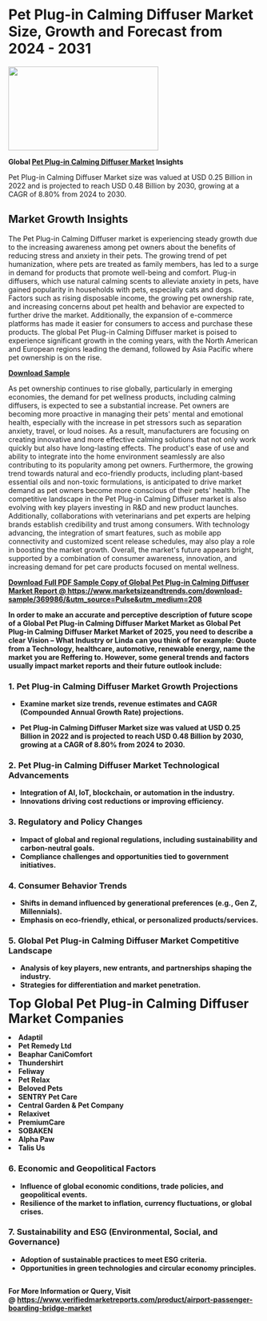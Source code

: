<H1>Pet Plug-in Calming Diffuser Market Size, Growth and Forecast from 2024 - 2031</H1><img class="aligncenter size-medium wp-image-584254" src="https://thirdeyenews.in/wp-content/uploads/2024/09/Global-Market-Research-300x168.jpeg" alt="" width="300" height="168" /><p><strong>Global&nbsp;<a href="https://www.marketsizeandtrends.com/download-sample/369986/&amp;utm_source=Pulse&amp;utm_medium=208">Pet Plug-in Calming Diffuser Market</a> Insights</strong></p><p>Pet Plug-in Calming Diffuser Market size was valued at USD 0.25 Billion in 2022 and is projected to reach USD 0.48 Billion by 2030, growing at a CAGR of 8.80% from 2024 to 2030.</p><p><h2>Market Growth Insights</h2> <p>The Pet Plug-in Calming Diffuser market is experiencing steady growth due to the increasing awareness among pet owners about the benefits of reducing stress and anxiety in their pets. The growing trend of pet humanization, where pets are treated as family members, has led to a surge in demand for products that promote well-being and comfort. Plug-in diffusers, which use natural calming scents to alleviate anxiety in pets, have gained popularity in households with pets, especially cats and dogs. Factors such as rising disposable income, the growing pet ownership rate, and increasing concerns about pet health and behavior are expected to further drive the market. Additionally, the expansion of e-commerce platforms has made it easier for consumers to access and purchase these products. The global Pet Plug-in Calming Diffuser market is poised to experience significant growth in the coming years, with the North American and European regions leading the demand, followed by Asia Pacific where pet ownership is on the rise.</p> <p><strong><a href="#">Download Sample</a></strong></p> <p>As pet ownership continues to rise globally, particularly in emerging economies, the demand for pet wellness products, including calming diffusers, is expected to see a substantial increase. Pet owners are becoming more proactive in managing their pets' mental and emotional health, especially with the increase in pet stressors such as separation anxiety, travel, or loud noises. As a result, manufacturers are focusing on creating innovative and more effective calming solutions that not only work quickly but also have long-lasting effects. The product's ease of use and ability to integrate into the home environment seamlessly are also contributing to its popularity among pet owners. Furthermore, the growing trend towards natural and eco-friendly products, including plant-based essential oils and non-toxic formulations, is anticipated to drive market demand as pet owners become more conscious of their pets' health. The competitive landscape in the Pet Plug-in Calming Diffuser market is also evolving with key players investing in R&D and new product launches. Additionally, collaborations with veterinarians and pet experts are helping brands establish credibility and trust among consumers. With technology advancing, the integration of smart features, such as mobile app connectivity and customized scent release schedules, may also play a role in boosting the market growth. Overall, the market's future appears bright, supported by a combination of consumer awareness, innovation, and increasing demand for pet care products focused on mental wellness.</p> <p><strong><a href="#"></p><p><span class=""><strong>Download Full PDF Sample Copy of Global Pet Plug-in Calming Diffuser Market Report</strong> @ <a href="https://www.marketsizeandtrends.com/download-sample/369986/&amp;utm_source=Pulse&amp;utm_medium=208" target="_blank">https://www.marketsizeandtrends.com/download-sample/369986/&amp;utm_source=Pulse&amp;utm_medium=208</a></span></p><p>In order to make an accurate and perceptive description of future scope of a Global&nbsp;Pet Plug-in Calming Diffuser Market Market as Global&nbsp;Pet Plug-in Calming Diffuser Market Market of 2025, you need to describe a clear Vision &ndash; What Industry or Linda can you think of for example: Quote from a Technology, healthcare, automotive, renewable energy, name the market you are Reffering to. However, some general trends and factors usually impact market reports and their future outlook include:</p><h3>1.&nbsp;<strong>Pet Plug-in Calming Diffuser Market Growth Projections</strong></h3><ul><li>Examine market size trends, revenue estimates and CAGR (Compounded Annual Growth Rate) projections.</li><li><p>Pet Plug-in Calming Diffuser Market size was valued at USD 0.25 Billion in 2022 and is projected to reach USD 0.48 Billion by 2030, growing at a CAGR of 8.80% from 2024 to 2030.</p></li></ul><h3>2.&nbsp;<strong>Pet Plug-in Calming Diffuser Market Technological Advancements</strong></h3><ul><li>Integration of AI, IoT, blockchain, or automation in the industry.</li><li>Innovations driving cost reductions or improving efficiency.</li></ul><h3>3.&nbsp;<strong>Regulatory and Policy Changes</strong></h3><ul><li>Impact of global and regional regulations, including sustainability and carbon-neutral goals.</li><li>Compliance challenges and opportunities tied to government initiatives.</li></ul><h3>4.&nbsp;<strong>Consumer Behavior Trends</strong></h3><ul><li>Shifts in demand influenced by generational preferences (e.g., Gen Z, Millennials).</li><li>Emphasis on eco-friendly, ethical, or personalized products/services.</li></ul><h3>5.&nbsp;<strong>Global Pet Plug-in Calming Diffuser Market Competitive Landscape</strong></h3><ul><li>Analysis of key players, new entrants, and partnerships shaping the industry.</li><li>Strategies for differentiation and market penetration.</li></ul><p data-pm-slice="1 1 []"><span style="color: inherit; font-family: inherit; font-size: 25px;">Top Global Pet Plug-in Calming Diffuser Market Companies</span></p><div class="" data-test-id=""><p><li>Adaptil</li><li> Pet Remedy Ltd</li><li> Beaphar CaniComfort</li><li> Thundershirt</li><li> Feliway</li><li> Pet Relax</li><li> Beloved Pets</li><li> SENTRY Pet Care</li><li> Central Garden & Pet Company</li><li> Relaxivet</li><li> PremiumCare</li><li> SOBAKEN</li><li> Alpha Paw</li><li> Talis Us</li></p></div><h3>6.&nbsp;<strong>Economic and Geopolitical Factors</strong></h3><ul><li>Influence of global economic conditions, trade policies, and geopolitical events.</li><li>Resilience of the market to inflation, currency fluctuations, or global crises.</li></ul><h3>7.&nbsp;<strong>Sustainability and ESG (Environmental, Social, and Governance)</strong></h3><ul><li>Adoption of sustainable practices to meet ESG criteria.</li><li>Opportunities in green technologies and circular economy principles.</li></ul><h2><strong style="font-size: 14px;">For More Information or Query, Visit @&nbsp;</strong><a style="background-color: #ffffff; font-size: 14px;" href="https://www.marketsizeandtrends.com/report/pet-plug-in-calming-diffuser-market/" target="_blank">https://www.verifiedmarketreports.com/product/airport-passenger-boarding-bridge-market</a></h2>
